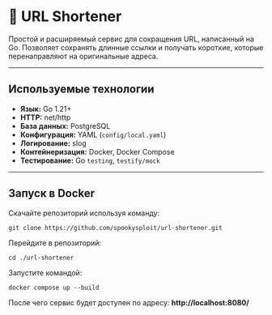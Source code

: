 # 🔗 URL Shortener

Простой и расширяемый сервис для сокращения URL, написанный на Go. Позволяет сохранять длинные ссылки и получать короткие, которые перенаправляют на оригинальные адреса.

---

## Используемые технологии

- **Язык:** Go 1.21+
- **HTTP:** net/http
- **База данных:** PostgreSQL
- **Конфигурация:** YAML (`config/local.yaml`)
- **Логирование:** slog
- **Контейнеризация:** Docker, Docker Compose
- **Тестирование:** Go `testing`, `testify/mock`

---

## Запуск в Docker
Скачайте репозиторий используя команду:
```
git clone https://github.com/spookysploit/url-shortener.git
```
Перейдите в репозиторий:
```
cd ./url-shortener
```
Запустите командой:
```
docker compose up --build
```
После чего сервис будет доступен по адресу:
__http://localhost:8080/__
